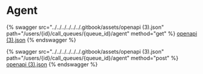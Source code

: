 # Agent

{% swagger src="../../../../../../.gitbook/assets/openapi (3).json" path="/users/{id}/call_queues/{queue_id}/agent" method="get" %}
[openapi (3).json](<../../../../../../.gitbook/assets/openapi (3).json>)
{% endswagger %}

{% swagger src="../../../../../../.gitbook/assets/openapi (3).json" path="/users/{id}/call_queues/{queue_id}/agent" method="post" %}
[openapi (3).json](<../../../../../../.gitbook/assets/openapi (3).json>)
{% endswagger %}
